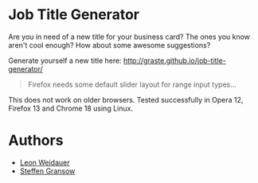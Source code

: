 # Job Title Generator

Are you in need of a new title for your business card? The ones you know
aren't cool enough? How about some awesome suggestions?

Generate yourself a new title here: http://graste.github.io/job-title-generator/

> Firefox needs some default slider layout for range input types...

This does not work on older browsers. Tested successfully in Opera 12, Firefox 13 and Chrome 18 using Linux.

# Authors

* [Leon Weidauer](https://github.com/lnwdr)
* [Steffen Gransow](https://github.com/graste)

